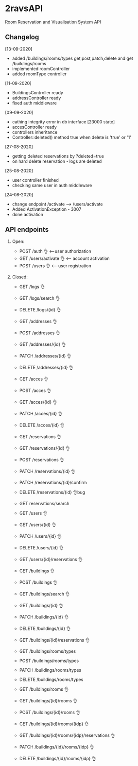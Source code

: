 # 2ravsAPI

Room Reservation and Visualisation System API

## Changelog
[13-09-2020]
- added /buildings/rooms/types get,post,patch,delete and get /buildings/rooms
- implemented roomController
- added roomType controller

[11-09-2020]
- BuildingsController ready
- addressController ready
- fixed auth middleware

[09-09-2020]
- cathing integrity error in db interface [23000 state]
- accesController ready
- controllers inheritance
- Controller::deleted() method true when delete is 'true' or '1' 

[27-08-2020]
- getting deleted reservations by ?deleted=true 
- on hard delete reservation - logs are deleted

[25-08-2020]
- user controller finished
- checking same user in auth middleware 

[24-08-2020]
-   change endpoint /activate --> /users/activate
-   Added ActivationException - 3007
-   done activation

## API endpoints

1. Open:

    - POST /auth    👌 <--user authorization
    - GET /users/activate   👌 <-- account activation
    - POST /users   👌 <-- user registration

2. Closed:

    - GET /logs    👌
    - GET /logs/search    👌
    - DELETE /logs/{id}    👌

    - GET /addresses    👌
    - POST /addresses    👌

    - GET /addresses/{id}    👌
    - PATCH /addresses/{id}    👌
    - DELETE /addresses/{id}    👌

    - GET /acces    👌
    - POST /acces    👌

    - GET /acces/{id}    👌
    - PATCH /acces/{id}    👌
    - DELETE /acces/{id}    👌

    - GET /reservations     👌
    - GET /reservations/{id}    👌
    - POST /reservations    👌
    - PATCH /reservations/{id}    👌
    - PATCH /reservations/{id}/confirm
    - DELETE /reservations/{id}     👌bug

    - GET reservations/search

    - GET /users    👌
    - GET /users/{id}   👌
    - PATCH /users/{id}     👌
    - DELETE /users/{id}    👌
    - GET /users/{id}/reservations  👌

    - GET /buildings    👌
    - POST /buildings    👌
    - GET /buildings/search    👌

    - GET /buildings/{id}    👌
    - PATCH /buildings/{id}    👌
    - DELETE /buildings/{id}    👌
    - GET /buildings/{id}/reservations      👌

    
    - GET /buildings/rooms/types
    - POST /buildings/rooms/types
    - PATCH /buildings/rooms/types
    - DELETE /buildings/rooms/types

    - GET /buildings/rooms    👌

    - GET /buildings/{id}/rooms    👌
    - POST /buildings/{id}/rooms    👌

    - GET /buildings/{id}/rooms/{idp}    👌
    - GET /buildings/{id}/rooms/{idp}/reservations      👌
    - PATCH /buildings/{id}/rooms/{idp}    👌
    - DELETE /buildings/{id}/rooms/{idp}    👌
